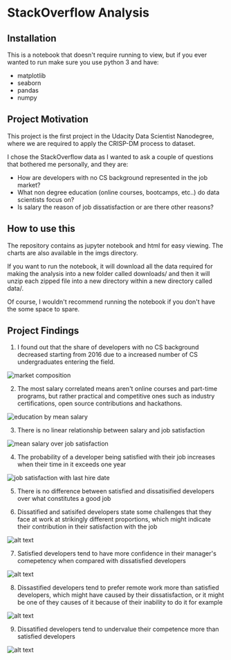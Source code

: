 # StackOverflow Analysis

## Installation
This is a notebook that doesn't require running to view, but if you ever wanted to run make sure you use python 3 and have:
* matplotlib
* seaborn
* pandas
* numpy


## Project Motivation
This project is the first project in the Udacity Data Scientist Nanodegree, where we are required to apply the CRISP-DM process to dataset.

I chose the StackOverflow data as I wanted to ask a couple of questions that bothered me personally, and they are:
* How are developers with no CS background represented in the job market? 
* What non degree education (online courses, bootcamps, etc..) do data scientists focus on?
* Is salary the reason of job dissatisfaction or are there other reasons?


## How to use this
The repository contains as jupyter notebook and html for easy viewing. The charts are also available in the imgs directory.

If you want to run the notebook, it will download all the data required for making the analysis into a new folder called downloads/ and then it will unzip each zipped file into a new directory within a new directory called data/.

Of course, I wouldn't recommend running the notebook if you don't have the some space to spare.


## Project Findings

1. I found out that the share of developers with no CS background decreased starting from 2016 due to a increased number of CS undergraduates entering the field.

![market composition](imgs/market_composition_donut.png)




2. The most salary correlated means aren't online courses and part-time programs, but rather practical and competitive ones such as industry certifications, open source contributions and hackathons.

![education by mean salary](imgs/ds_eduation_mean_salary.png)



3. There is no linear relationship between salary and job satisfaction

![mean salary over job satisfaction](imgs/salary_vs_js.png)



4. The probability of a developer being satisfied with their job increases when their time in it exceeds one year

![job satisfaction with last hire date](imgs/js_vs_hiredate.png)


5. There is no difference between satisfied and dissatisified developers over what constitutes a good job

6. Dissatified and satisifed developers state some challenges that they face at work at strikingly different proportions, which might indicate their contribution in their satisfaction with the job

![alt text](imgs/js_vs_challenges.png)

7. Satisfied developers tend to have more confidence in their manager's comepetency when compared with dissatisfied developers

![alt text](imgs/js_vs_manager.png)

8. Dissastified developers tend to prefer remote work more than satisfied developers, which might have caused by their dissatisfaction, or it might be one of they causes of it because of their inability to do it for example

![alt text](imgs/js_vs_remotework.png)


9. Dissatified developers tend to undervalue their competence more than satisfied developers

![alt text](imgs/js_vs_competence.png)
